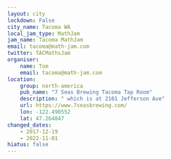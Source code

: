 ```yaml
---
layout: city
lockdown: False
city_name: Tacoma WA
local_jam_type: MathJam
jam_name: Tacoma MathJam
email: tacoma@math-jam.com
twitter: TACMathsJam
organiser:
    name: Tom
    email: tacoma@math-jam.com
location:
    group: north-america
    pub_name: "7 Seas Brewing Tacoma Tap Room"
    description: " which is at 2101 Jefferson Ave"
    url: https://www.7seasbrewing.com/
    lon: -122.490552
    lat: 47.264847
changed_dates:
    - 2017-12-19
    - 2022-11-01
hiatus: false
---
```

